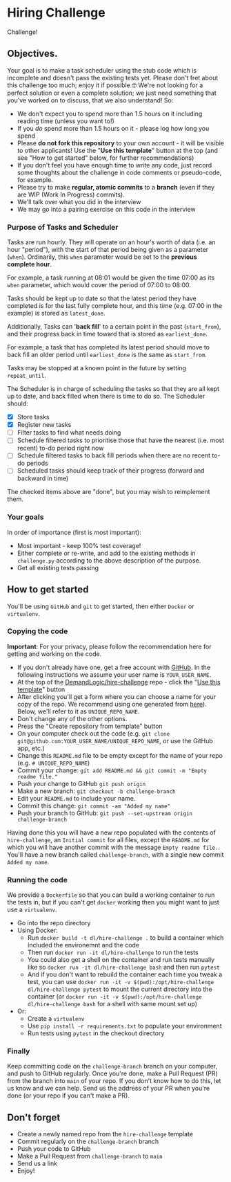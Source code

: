 # Hiring Challenge
Challenge!

## Objectives.
Your goal is to make a task scheduler using the stub code which is incomplete
and doesn't pass the existing tests yet. Please don't fret
about this challenge too much; enjoy it if possible 🤓
We're not looking for a perfect solution or even a complete solution; we just
need something that you've worked on to discuss, that we also understand! So:

- We don't expect you to spend more than 1.5 hours on it including reading time (unless you want to!)
- If you *do* spend more than 1.5 hours on it - please log how long you spend
- Please **do not fork this repository** to your own account - it will be visible to other applicants! Use the "**Use this template**" button at the top (and see "How to get started" below, for further recommendations)
- If you don't feel you have enough time to write any code, just record some thoughts about the challenge in code comments or pseudo-code, for example.
- Please try to make **regular, atomic commits** to a **branch** (even if they are WIP (Work In Progress) commits).
- We'll talk over what you did in the interview
- We may go into a pairing exercise on this code in the interview

### Purpose of Tasks and Scheduler

Tasks are run hourly. They will operate on an hour's worth of data (i.e. an hour
"period"), with the start of that period being given as a parameter (`when`).
Ordinarily, this `when` parameter would be set to the **previous complete hour**.


For example, a task running at 08:01 would be given the time 07:00 as
its `when` parameter, which would cover the period of 07:00 to 08:00.


Tasks should be kept up to date so that the latest period they have completed is
for the last fully complete hour, and this time (e.g. 07:00 in the example) is
stored as `latest_done`.


Additionally, Tasks can '**back fill**' to a certain point in the past
(`start_from`), and their progress back in time toward that is stored as
`earliest_done`.

For example, a task that has completed its latest period
should move to back fill an older period until `earliest_done` is the same as
`start_from`.


Tasks may be stopped at a known point in the future by setting `repeat_until`.


The Scheduler is in charge of scheduling the tasks so that they are all kept up
to date, and back filled when there is time to do so. The Scheduler should:
- [x] Store tasks
- [x] Register new tasks
- [ ] Filter tasks to find what needs doing
- [ ] Schedule filtered tasks to prioritise those that have the nearest (i.e. most recent) to-do period right now
- [ ] Schedule filtered tasks to back fill periods when there are no recent to-do periods
- [ ] Scheduled tasks should keep track of their progress (forward and backward in time)

The checked items above are "done", but you may wish to reimplement them.

### Your goals
In order of importance (first is most important):

- Most important - keep 100% test coverage!
- Either complete or re-write, and add to the existing methods in `challenge.py` according to the above description of the purpose.
- Get all existing tests passing

## How to get started

You'll be using `GitHub` and `git` to get started, then either `Docker` or `virtualenv`.

### Copying the code

**Important**: For your privacy, please follow the recommendation here for getting and working on the code.

- If you don't already have one, get a free account with [GitHub](https://github.com/). In the following instructions we assume your user name is `YOUR_USER_NAME`.
- At the top of the [DemandLogic/hire-challenge](https://github.com/DemandLogic/hire-challenge/) repo - click the "[Use this template](https://github.com/DemandLogic/hire-challenge/generate)" button
- After clicking you'll get a form where you can choose a name for your copy of the repo. We recommend using one generated from [here](https://www.thisworddoesnotexist.com/)). Below, we'll refer to it as `UNIQUE_REPO_NAME`.
- Don't change any of the other options.
- Press the "Create repository from template" button
- On your computer check out the code (e.g. `git clone git@github.com:YOUR_USER_NAME/UNIQUE_REPO_NAME`, or use the GitHub app, etc.)
- Change this `README.md` file to be empty except for the name of your repo (e.g. `# UNIQUE_REPO_NAME`)
- Commit your change: `git add README.md && git commit -m "Empty readme file."`
- Push your change to GitHub `git push origin`
- Make a new branch: `git checkout -b challenge-branch`
- Edit your `README.md` to include your name.
- Commit this change: `git commit -am "Added my name"`
- Push your branch to GitHub: `git push --set-upstream origin challenge-branch`

Having done this you will have a new repo populated with the contents of `hire-challenge`, an `Initial commit` for all files, except the `README.md` for which you will have another commit with the message `Empty readme file.`. You'll have a new branch called `challenge-branch`, with a single new commit `Added my name`.


### Running the code

We provide a `Dockerfile` so that you can build a working container to run the
tests in, but if you can't get `docker` working then you might want to just use
a `virtualenv`.

- Go into the repo directory
- Using Docker:
  - Run `docker build -t dl/hire-challenge .` to build a container which included the environemnt and the code
  - Then run `docker run -it dl/hire-challenge` to run the tests
  - You could also get a shell on the container and run tests manually like so `docker run -it dl/hire-challenge bash` and then run `pytest`
  - And if you don't want to rebuild the container each time you tweak a test, you can use `docker run -it -v $(pwd):/opt/hire-challenge dl/hire-challenge pytest` to mount the current directory into the container (or `docker run -it -v $(pwd):/opt/hire-challenge dl/hire-challenge bash` for a shell with same mount set up)
- Or:
  - Create a `virtualenv`
  - Use `pip install -r requirements.txt` to populate your environment
  - Run tests using `pytest` in the checkout directory

### Finally

Keep committing code on the `challenge-branch` branch on your computer, and push
to GitHub regularly. Once you're done, make a Pull Request (PR) from the branch
into `main` of your repo. If you don't know how to do this, let us know and we
can help. Send us the address of your PR when you're done (or your repo if you
can't make a PR).

## Don't forget

- Create a newly named repo from the `hire-challenge` template
- Commit regularly on the `challenge-branch` branch
- Push your code to GitHub
- Make a Pull Request from `challenge-branch` to `main`
- Send us a link
- Enjoy!
